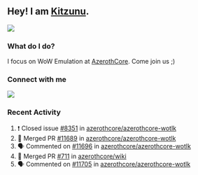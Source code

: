 ## Hey! I am [Kitzunu](https://Github.com/Kitzunu).

<!--<a href="https://github-readme-stats.kitzunu.vercel.app/api?username=Kitzunu&show_icons=true&theme=dark">
  <img align="center" src="https://github-readme-stats.kitzunu.vercel.app/api?username=Kitzunu&show_icons=true&theme=dark" />
</a>-->
<a href="https://github-readme-stats.kitzunu.vercel.app/api?username=Kitzunu&show_icons=true&theme=dark">
  <img align="center" src="https://github-readme-stats.vercel.app/api/top-langs/?username=Kitzunu&layout=compact&theme=dark" />
</a>

### What do I do?

I focus on WoW Emulation at [AzerothCore](https://Github.com/AzerothCore). Come join us ;)

### Connect with me
[![](https://img.shields.io/badge/AzerothCore%20Discord-Connect%20with%20me!-green)](https://discord.com/invite/gkt4y2x)

### Recent Activity

<!--START_SECTION:activity-->
1. ❗️ Closed issue [#8351](https://github.com/azerothcore/azerothcore-wotlk/issues/8351) in [azerothcore/azerothcore-wotlk](https://github.com/azerothcore/azerothcore-wotlk)
2. 🎉 Merged PR [#11689](https://github.com/azerothcore/azerothcore-wotlk/pull/11689) in [azerothcore/azerothcore-wotlk](https://github.com/azerothcore/azerothcore-wotlk)
3. 🗣 Commented on [#11696](https://github.com/azerothcore/azerothcore-wotlk/issues/11696) in [azerothcore/azerothcore-wotlk](https://github.com/azerothcore/azerothcore-wotlk)
4. 🎉 Merged PR [#711](https://github.com/azerothcore/wiki/pull/711) in [azerothcore/wiki](https://github.com/azerothcore/wiki)
5. 🗣 Commented on [#11705](https://github.com/azerothcore/azerothcore-wotlk/issues/11705) in [azerothcore/azerothcore-wotlk](https://github.com/azerothcore/azerothcore-wotlk)
<!--END_SECTION:activity-->
